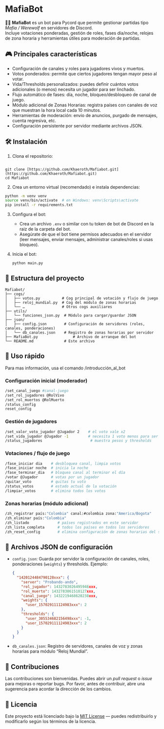 # MafiaBot


🕵️‍♂️ **MafiaBot** es un bot para Pycord que permite gestionar partidas tipo *Mafia / Werewolf* en servidores de Discord.  
Incluye votaciones ponderadas, gestión de roles, fases día/noche, relojes de zona horaria y herramientas útiles para moderación de partidas.

## 🎮 Principales características

- Configuración de canales y roles para jugadores vivos y muertos.  
- Votos ponderados: permite que ciertos jugadores tengan mayor peso al votar.  
- Vida/Thresholds personalizados: puedes definir cuántos votos adicionales (o menos) necesita un jugador para ser linchado.  
- Flujo automático de fases: día, noche, bloqueo/desbloqueo de canal de juego.  
- Módulo adicional de Zonas Horarias: registra países con canales de voz que muestran la hora local cada 10 minutos.  
- Herramientas de moderación: envio de anuncios, purgado de mensajes, cuenta regresiva, etc.  
- Configuración persistente por servidor mediante archivos JSON.

## 🛠️ Instalación

1. Clona el repositorio:
```

git clone [https://github.com/Khaeroth/Mafiabot.git](https://github.com/Khaeroth/Mafiabot.git)
cd Mafiabot

````
2. Crea un entorno virtual (recomendado) e instala dependencias:
```bash
python -m venv venv
source venv/bin/activate  # en Windows: venv\Scripts\activate
pip install -r requirements.txt
````

3. Configura el bot:

   * Crea un archivo `.env` o similar con tu token de bot de Discord en la raiz de la carpeta del bot.
   * Asegúrate de que el bot tiene permisos adecuados en el servidor (leer mensajes, enviar mensajes, administrar canales/roles si usas bloqueo).
4. Inicia el bot:

   ```bash
   python main.py
   ```

## 📁 Estructura del proyecto

```
Mafiabot/
├── cogs/
│   ├── votos.py          # Cog principal de votación y flujo de juego
│   ├── reloj_mundial.py  # Cog del módulo de zonas horarias
│   └── …                 # Otros cogs auxiliares
├── utils/
│   └── funciones_json.py  # Módulo para cargar/guardar JSON
├── json/
│   ├── config.json        # Configuración de servidores (roles, canales, ponderaciones)
│   └── db_canales.json    # Registro de zonas horarias por servidor
├── MafiaBot.py                # Archivo de arranque del bot
└── README.md              # Este archivo
```

## 🧠 Uso rápido

Para mas información, usa el comando /introducción_al_bot

### Configuración inicial (moderador)

```bash
/set_canal_juego #canal-juego
/set_rol_jugadores @RolVivo
/set_rol_muertos @RolMuerto
/status_config
reset_config
```

### Gestión de jugadores

```bash
/set_valor_voto_jugador @Jugador 2    # el voto vale x2
/set_vida_jugador @Jugador -1         # necesita 1 voto menos para ser linchado
/status_jugadores                      # muestra pesos y thresholds
```

### Votaciones / flujo de juego

```bash
/fase_iniciar dia    # desbloquea canal, limpia votos
/fase_iniciar noche  # inicia la noche
/fase_terminar_dia   # bloquea canal al terminar el día
/votar @Jugador      # votas por un jugador
/quitar_voto         # quitas tu voto
/status_votos        # estado actual de la votación
/limpiar_votos       # elimina todos los votos
```

### Zonas horarias (módulo adicional)

```bash
/zh_registrar país:"Colombia" canal:#colombia zona:"America/Bogota"
/zh_eliminar país:"Colombia"
/zh_listado             # países registrados en este servidor
/zh_lista_completa      # todos los países en todos los servidores
/zh_reset_config        # elimina configuración de zonas horarias del servidor
```

## 📌 Archivos JSON de configuración

* `config.json`: Guarda por servidor la configuración de canales, roles, ponderaciones (`weights`) y thresholds.
  Ejemplo:

  ```json
  {
    "1420124484790128xxx": {
      "server": "Probando-ando",
      "rol_jugador": 1432783026495946xxx,
      "rol_muerto": 1432783061510127xxx,
      "canal_juego": 1432219468620238xxx,
      "weights": {
        "user_157029111124983xxx": 2
      },
      "thresholds": {
        "user_305534682156498xxx": -1,
        "user_157029111124983xxx": 2
      }
    }
  }
  ```
* `db_canales.json`: Registro de servidores, canales de voz y zonas horarias para módulo “Reloj Mundial”.

## 🧩 Contribuciones

Las contribuciones son bienvenidas. Puedes abrir un *pull request* o *issue* para mejoras o reportar bugs.
Por favor, antes de contribuir, abre una sugerencia para acordar la dirección de los cambios.

## 📄 Licencia

Este proyecto está licenciado bajo la [MIT License](LICENSE) — puedes redistribuirlo y modificarlo según los términos de la licencia.

```
